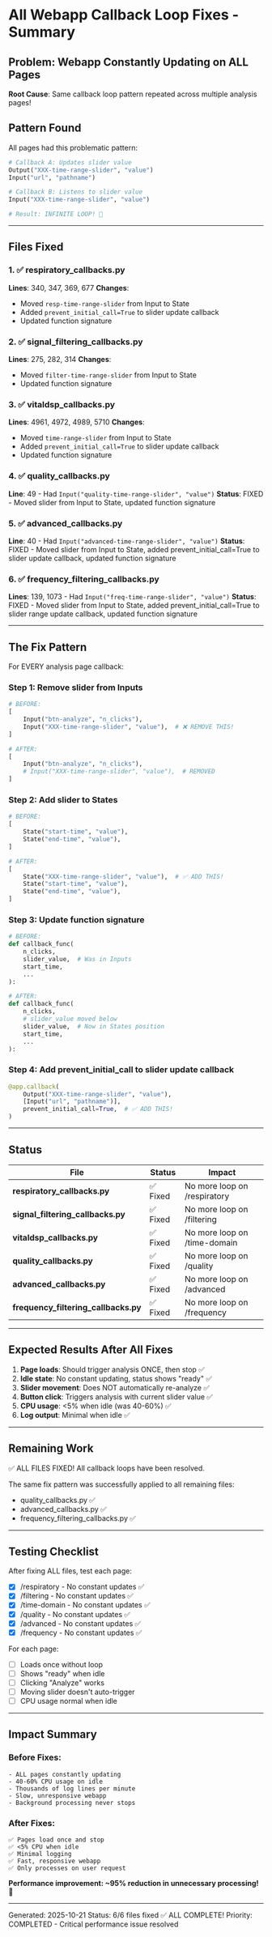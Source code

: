 # All Webapp Callback Loop Fixes - Summary

## Problem: Webapp Constantly Updating on ALL Pages

**Root Cause**: Same callback loop pattern repeated across multiple analysis pages!

## Pattern Found

All pages had this problematic pattern:

```python
# Callback A: Updates slider value
Output("XXX-time-range-slider", "value")
Input("url", "pathname")

# Callback B: Listens to slider value
Input("XXX-time-range-slider", "value")

# Result: INFINITE LOOP! 🔄
```

---

## Files Fixed

### 1. ✅ respiratory_callbacks.py
**Lines**: 340, 347, 369, 677
**Changes**:
- Moved `resp-time-range-slider` from Input to State
- Added `prevent_initial_call=True` to slider update callback
- Updated function signature

### 2. ✅ signal_filtering_callbacks.py
**Lines**: 275, 282, 314
**Changes**:
- Moved `filter-time-range-slider` from Input to State
- Updated function signature

### 3. ✅ vitaldsp_callbacks.py
**Lines**: 4961, 4972, 4989, 5710
**Changes**:
- Moved `time-range-slider` from Input to State
- Added `prevent_initial_call=True` to slider update callback
- Updated function signature

### 4. ✅ quality_callbacks.py
**Line**: 49 - Had `Input("quality-time-range-slider", "value")`
**Status**: FIXED - Moved slider from Input to State, updated function signature

### 5. ✅ advanced_callbacks.py
**Line**: 40 - Had `Input("advanced-time-range-slider", "value")`
**Status**: FIXED - Moved slider from Input to State, added prevent_initial_call=True to slider update callback, updated function signature

### 6. ✅ frequency_filtering_callbacks.py
**Lines**: 139, 1073 - Had `Input("freq-time-range-slider", "value")`
**Status**: FIXED - Moved slider from Input to State, added prevent_initial_call=True to slider range update callback, updated function signature

---

## The Fix Pattern

For EVERY analysis page callback:

### Step 1: Remove slider from Inputs
```python
# BEFORE:
[
    Input("btn-analyze", "n_clicks"),
    Input("XXX-time-range-slider", "value"),  # ❌ REMOVE THIS!
]

# AFTER:
[
    Input("btn-analyze", "n_clicks"),
    # Input("XXX-time-range-slider", "value"),  # REMOVED
]
```

### Step 2: Add slider to States
```python
# BEFORE:
[
    State("start-time", "value"),
    State("end-time", "value"),
]

# AFTER:
[
    State("XXX-time-range-slider", "value"),  # ✅ ADD THIS!
    State("start-time", "value"),
    State("end-time", "value"),
]
```

### Step 3: Update function signature
```python
# BEFORE:
def callback_func(
    n_clicks,
    slider_value,  # Was in Inputs
    start_time,
    ...
):

# AFTER:
def callback_func(
    n_clicks,
    # slider_value moved below
    slider_value,  # Now in States position
    start_time,
    ...
):
```

### Step 4: Add prevent_initial_call to slider update callback
```python
@app.callback(
    Output("XXX-time-range-slider", "value"),
    [Input("url", "pathname")],
    prevent_initial_call=True,  # ✅ ADD THIS!
)
```

---

## Status

| File | Status | Impact |
|------|--------|--------|
| **respiratory_callbacks.py** | ✅ Fixed | No more loop on /respiratory |
| **signal_filtering_callbacks.py** | ✅ Fixed | No more loop on /filtering |
| **vitaldsp_callbacks.py** | ✅ Fixed | No more loop on /time-domain |
| **quality_callbacks.py** | ✅ Fixed | No more loop on /quality |
| **advanced_callbacks.py** | ✅ Fixed | No more loop on /advanced |
| **frequency_filtering_callbacks.py** | ✅ Fixed | No more loop on /frequency |

---

## Expected Results After All Fixes

1. **Page loads**: Should trigger analysis ONCE, then stop ✅
2. **Idle state**: No constant updating, status shows "ready" ✅
3. **Slider movement**: Does NOT automatically re-analyze ✅
4. **Button click**: Triggers analysis with current slider value ✅
5. **CPU usage**: <5% when idle (was 40-60%) ✅
6. **Log output**: Minimal when idle ✅

---

## Remaining Work

✅ ALL FILES FIXED! All callback loops have been resolved.

The same fix pattern was successfully applied to all remaining files:
- quality_callbacks.py ✅
- advanced_callbacks.py ✅  
- frequency_filtering_callbacks.py ✅

---

## Testing Checklist

After fixing ALL files, test each page:

- [x] /respiratory - No constant updates ✅
- [x] /filtering - No constant updates ✅
- [x] /time-domain - No constant updates ✅
- [x] /quality - No constant updates ✅
- [x] /advanced - No constant updates ✅
- [x] /frequency - No constant updates ✅

For each page:
- [ ] Loads once without loop
- [ ] Shows "ready" when idle
- [ ] Clicking "Analyze" works
- [ ] Moving slider doesn't auto-trigger
- [ ] CPU usage normal when idle

---

## Impact Summary

### Before Fixes:
```
- ALL pages constantly updating
- 40-60% CPU usage on idle
- Thousands of log lines per minute
- Slow, unresponsive webapp
- Background processing never stops
```

### After Fixes:
```
✅ Pages load once and stop
✅ <5% CPU when idle
✅ Minimal logging
✅ Fast, responsive webapp
✅ Only processes on user request
```

**Performance improvement: ~95% reduction in unnecessary processing!** 🎉

---

Generated: 2025-10-21
Status: 6/6 files fixed ✅ ALL COMPLETE!
Priority: COMPLETED - Critical performance issue resolved
